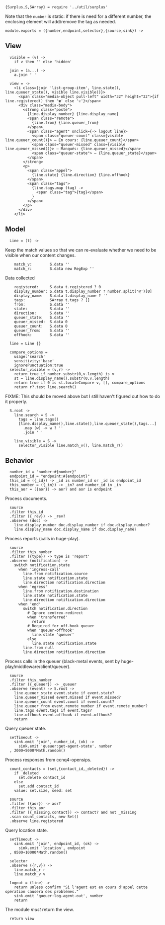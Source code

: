     {Surplus,S,SArray} = require '../util/surplus'

Note that the `number` is static: if there is need for a different number, the enclosing element will add/remove the tag as needed.

    module.exports = ({number,endpoint,selector},{source,sink}) ->

View
----

      visible = (v) ->
        if v then '' else 'hidden'

      join = (a...) ->
        a.join ' '

      view = ->
        <li class={join 'list-group-item', line.state(), line.queuer_state(), visible line.visible()}>
          <span class="media-object pull-left" width="32" height="32">{if line.registered() then '☎' else '☏'}</span>
          <div class="media-body">
            <strong class="poste">
              {line.display_number} {line.display_name}
              <span class="remote">
                {line.from} {line.queuer_from}
              </span>
              <span class="agent" onclick={-> logout line}>
                <span class="queuer-count" class={visible line.queuer_count()}> — En cours: {line.queuer_count}</span>
                <span class="queuer-missed" class={visible line.queuer_missed()}> — Manqués: {line.queuer_missed}</span>
                <span class="queuer-state"> — {line.queuer_state}</span>
              </span>
            </strong>
            <p>
              <span class="appel">
                {line.state} {line.direction} {line.offhook}
              </span>
              <span class="tags">
                {line.tags.map (tag) ->
                  <span class="tag">{tag}</span>
                }
              </span>
            </p>
          </div>
        </li>

Model
-----

      Line = (t) ->

Keep the match values so that we can re-evaluate whether we need to be visible when our content changes.

        match_v:        S.data ''
        match_r:        S.data new RegExp ''

Data collected

        registered:     S.data t.registered ? 0
        display_number: S.data t.display_number ? number.split('@')[0]
        display_name:   S.data t.display_name ? ''
        tags:           SArray t.tags ? []
        from:           S.data ''
        state:          S.data ''
        direction:      S.data ''
        queuer_state:   S.data ''
        queuer_missed:  S.data 0
        queuer_count:   S.data 0
        queuer_from:    S.data ''
        offhook:        S.data ''

      line = Line {}

      compare_options =
        usage:'search'
        sensitivity:'base'
        ignorePunctuation:true
      selector_visible = (v,r) ->
        return true if number.substr(0,v.length) is v
        st = line.display_name().substr(0,v.length)
        return true if 0 is st.localeCompare v, [], compare_options
        return r?.test line.search()

FIXME: This should be moved above but I still haven't figured out how to do it properly.

      S.root ->
        line.search = S ->
          tags = line.tags()
          [line.display_name(),line.state(),line.queuer_state(),tags...]
            .map (w) -> w ? ''
            .join ' '

        line.visible = S ->
          selector_visible line.match_v(), line.match_r()

Behavior
--------

      number_id = "number:#{number}"
      endpoint_id = "endpoint:#{endpoint}"
      this_id = ({_id}) -> _id is number_id or _id is endpoint_id
      this_number = ({_in}) -> _in? and number_id in _in
      this_aor = ({aor}) -> aor? and aor is endpoint

Process documents.

      source
      .filter this_id
      .filter ({_rev}) -> _rev?
      .observe (doc) ->
        line.display_number doc.display_number if doc.display_number?
        line.display_name doc.display_name if doc.display_name?

Process reports (calls in huge-play).

      source
      .filter this_number
      .filter ({type}) -> type is 'report'
      .observe (notification) ->
        switch notification.state
          when 'ingress-call'
            line.from notification.source
            line.state notification.state
            line.direction notification.direction
          when 'egress'
            line.from notification.destination
            line.state notification.state
            line.direction notification.direction
          when 'end'
            switch notification.direction
              # Ignore centrex-redirect
              when 'transferred'
                return
              # Required for off-hook queuer
              when 'queuer-offhook'
                line.state 'queuer'
              else
                line.state notification.state
            line.from null
            line.direction notification.direction

Process calls in the queuer (black-metal events, sent by huge-play/middleware/client/queuer).

      source
      .filter this_number
      .filter ({_queuer}) -> _queuer
      .observe (event) -> S.root ->
        line.queuer_state event.state if event.state?
        line.queuer_missed event.missed if event.missed?
        line.queuer_count event.count if event.count?
        line.queuer_from event.remote_number if event.remote_number?
        line.tags event.tags if event.tags?
        line.offhook event.offhook if event.offhook?
        return

Query queuer state.

      setTimeout ->
        sink.emit 'join', number_id, (ok) ->
          sink.emit 'queuer:get-agent-state', number
      , 2000+5000*Math.random()

Process responses from ccnq4-opensips.

      count_contacts = (set,{contact_id,_deleted}) ->
        if _deleted
          set.delete contact_id
        else
          set.add contact_id
        value: set.size, seed: set

      source
      .filter ({aor}) -> aor?
      .filter this_aor
      .filter ({_missing,contact}) -> contact? and not _missing
      .scan count_contacts, new Set()
      .observe line.registered

Query location state.

      setTimeout ->
        sink.emit 'join', endpoint_id, (ok) ->
          sink.emit 'location', endpoint
      , 8500+10000*Math.random()

      selector
      .observe ({r,v}) ->
        line.match_r r
        line.match_v v

      logout = (line) ->
        return unless confirm "Si l'agent est en cours d'appel cette opération causera des problèmes."
        sink.emit 'queuer:log-agent-out', number
        return

The module _must_ return the view.

      return view
